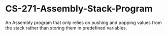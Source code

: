 # CS-271-Assembly-Stack-Program
An Assembly program that only relies on pushing and popping values from the stack rather than storing them in predefined variables. 
